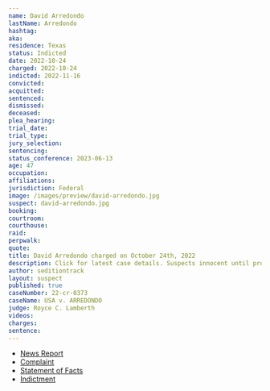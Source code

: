 ```yaml
---
name: David Arredondo
lastName: Arredondo
hashtag:
aka:
residence: Texas
status: Indicted
date: 2022-10-24
charged: 2022-10-24
indicted: 2022-11-16
convicted:
acquitted:
sentenced:
dismissed:
deceased:
plea_hearing:
trial_date:
trial_type:
jury_selection:
sentencing:
status_conference: 2023-06-13
age: 47
occupation:
affiliations:
jurisdiction: Federal
image: /images/preview/david-arredondo.jpg
suspect: david-arredondo.jpg
booking:
courtroom:
courthouse:
raid:
perpwalk:
quote:
title: David Arredondo charged on October 24th, 2022
description: Click for latest case details. Suspects innocent until proven guilty.
author: seditiontrack
layout: suspect
published: true
caseNumber: 22-cr-0373
caseName: USA v. ARREDONDO
judge: Royce C. Lamberth
videos:
charges:
sentence:
---
```

- [News Report](https://lawandcrime.com/u-s-capitol-breach/maga-hatted-texan-caught-on-video-grabbing-cops-arm-to-facilitate-the-entry-of-other-rioters-on-jan-6-feds-say/)
- [Complaint](https://www.justice.gov/usao-dc/case-multi-defendant/file/1547431/download)
- [Statement of Facts](https://www.justice.gov/usao-dc/case-multi-defendant/file/1547436/download)
- [Indictment](https://storage.courtlistener.com/recap/gov.uscourts.dcd.249403/gov.uscourts.dcd.249403.14.0_3.pdf)
